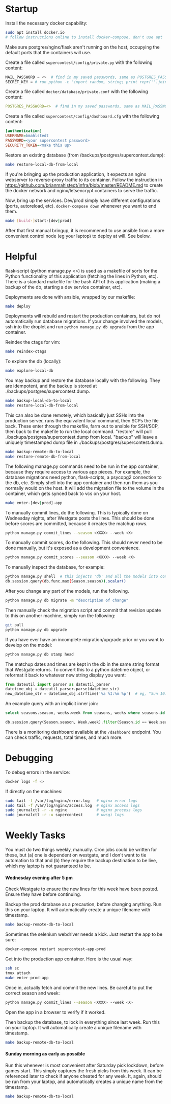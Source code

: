 # Startup

Install the necessary docker capability:
```bash
sudo apt install docker.io
# follow instructions online to install docker-compose, don't use apt
```

Make sure postgres/nginx/flask aren't running on the host,
occupying the default ports that the containers will use.

Create a file called `supercontest/config/private.py` with the following content:
```python
MAIL_PASSWORD = <>  # find in my saved passwords, same as POSTGRES_PASSWORD but with single quotes
SECRET_KEY = # run python -c "import random, string; print repr(''.join(random.choice(string.ascii_uppercase + string.digits) for _ in range(32)));"
```

Create a file called `docker/database/private.conf` with the following content:
```yml
POSTGRES_PASSWORD=<>  # find in my saved passwords, same as MAIL_PASSWORD but without quotes
```

Create a file called `supercontest/config/dashboard.cfg` with the following content:
```ini
[authentication]
USERNAME=bmahlstedt
PASSWORD=<your supercontest password>
SECURITY_TOKEN=<make this up>
```

Restore an existing database (from /backups/postgres/supercontest.dump):
```bash
make restore-local-db-from-local
```

If you're bringing up the production application, it expects an nginx webserver
to reverse-proxy traffic to its container. Follow the instruction in
https://github.com/brianmahlstedt/infra/blob/master/README.md to create the docker network
and nginx/letsencrypt containers to serve the traffic.

Now, bring up the services. Dev/prod simply have different configurations
(ports, autoreload, etc). `docker-compose down` whenever you want to end them.
```bash
make [build-]start-[dev|prod]
```

After that first manual bringup, it is recommened to use ansible from a more
convenient control node (eg your laptop) to deploy at will. See below.

# Helpful

flask-script (python manage.py <>) is used as a makefile of sorts for the
Python functionality of this application (fetching the lines in Python, etc).
There is a standard makefile for the bash API of this application (making
a backup of the db, starting a dev service container, etc).

Deployments are done with ansible, wrapped by our makefile:
```bash
make deploy
```

Deployments will rebuild and restart the production containers, but do not
automatically run database migrations. If your change involved the models,
ssh into the droplet and run `python manage.py db upgrade` from the app
container.

Reindex the ctags for vim:
```bash
make reindex-ctags
```

To explore the db (locally):
```bash
make explore-local-db
```

You may backup and restore the database locally with the following. They are
idempotent, and the backup is stored at ./backups/postgres/supercontest.dump.
```bash
make backup-local-db-to-local
make restore-local-db-from-local
```

This can also be done remotely, which basically just SSHs into the production server,
runs the equivalent local command, then SCPs the file back. These enter through the
makefile, farm out to ansible for SSH/SCP, then back to the makefile to run the local
command. "restore" will pull ./backups/postgres/supercontest.dump from local. "backup"
will leave a uniquely timestamped dump file in ./backups/postgres/supercontest.dump.
```bash
make backup-remote-db-to-local
make restore-remote-db-from-local
```

The following manage.py commands need to be run in the app container, because
they require access to various app pieces. For example, the database migrations
need python, flask-scripts, a psycopg2 connection to the db, etc. Simply shell
into the app container and then run them as you normally would on the host.
It will add the migration file to the volume in the container, which gets synced
back to vcs on your host.
```bash
make enter-[dev|prod]-app
```

To manually commit lines, do the following. This is typically done
on Wednesday nights, after Westgate posts the lines. This should
be done before scores are committed, because it creates the matchup rows.
```bash
python manage.py commit_lines --season <XXXX> --week <X>
```

To manually commit scores, do the following. This should never need to
be done manually, but it's exposed as a development convenience.
```bash
python manage.py commit_scores --season <XXXX> --week <X>
```

To manually inspect the database, for example:
```bash
python manage.py shell  # this injects 'db' and all the models into context
db.session.query(db.func.max(Season.season)).scalar()
```

After you change any part of the models, run the following.
```bash
python manage.py db migrate -m "description of change"
```

Then manually check the migration script and commit that revision 
update to this on another machine, simply run the following:
```bash
git pull
python manage.py db upgrade
```

If you have ever have an incomplete migration/upgrade prior or you want
to develop on the model:
```bash
python manage.py db stamp head
```

The matchup dates and times are kept in the db in the same string format that
Westgate returns. To convert this to a python datetime object, or reformat it
back to whatever new string display you want:
```python
from dateutil import parser as dateutil_parser
datetime_obj = dateutil_parser.parse(datetime_str)
new_datetime_str = datetime_obj.strftime('%a %I:%m %p')  # eg, "Sun 10:05 AM"
```

An example query with an implicit inner join:
```sql
select seasons.season, weeks.week from seasons, weeks where seasons.id = weeks.season_id order by season, week;
```
```python
db.session.query(Season.season, Week.week).filter(Season.id == Week.season_id).order_by(Season.season, Week.week).all()
```

There is a monitoring dashboard available at the `/dashboard` endpoint. You
can check traffic, requests, total times, and much more.

# Debugging

To debug errors in the service:
```bash
docker logs -f <>
```

If directly on the machines:
```bash
sudo tail -f /var/log/nginx/error.log   # nginx error logs
sudo tail -f /var/log/nginx/access.log  # nginx access logs
sudo journalctl -r -u nginx             # nginx process logs
sudo journalctl -r -u supercontest      # uwsgi logs
```

# Weekly Tasks

You must do two things weekly, manually. Cron jobs could be written for
these, but (a) one is dependent on westgate, and I don't want to tie
automation to that and (b) they require the backup destination to be live,
which my laptop is not guaranteed to be.

#### Wednesday evening after 5 pm

Check Westgate to ensure the new lines for this week have been posted.
Ensure they have before continuing.

Backup the prod database as a precaution, before changing anything.
Run this on your laptop. It will automatically create a unique filename with timestamp.
```bash
make backup-remote-db-to-local
```

Sometimes the selenium webdriver needs a kick. Just restart the app to be
sure:
```bash
docker-compose restart supercontest-app-prod
```

Get into the production app container. Here is the usual way:
```bash
ssh sc
tmux attach
make enter-prod-app
```

Once in, actually fetch and commit the new lines. Be careful to put
the correct season and week:
```bash
python manage.py commit_lines --season <XXXX> --week <X>
```

Open the app in a browser to verify if it worked.

Then backup the database, to lock in everything since last week.
Run this on your laptop. It will automatically create a unique filename with timestamp.
```bash
make backup-remote-db-to-local
```

#### Sunday morning as early as possible

Run this whenever is most convenient after Saturday pick lockdown, before games
start. This simply captures the fresh picks from this week. It can be referenced 
later to check if anyone cheated for any week. It, again, should be run from
your laptop, and automatically creates a unique name from the timestamp.
```bash
make backup-remote-db-to-local
```
